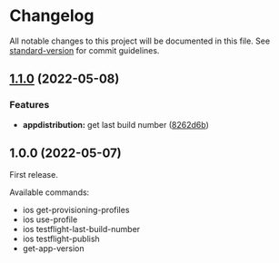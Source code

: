 # Changelog

All notable changes to this project will be documented in this file. See [standard-version](https://github.com/conventional-changelog/standard-version) for commit guidelines.

## [1.1.0](https://github.com/Danaru87/Gambit-cli/compare/v1.0.0...v1.1.0) (2022-05-08)


### Features

* **appdistribution:** get last build number ([8262d6b](https://github.com/Danaru87/Gambit-cli/commit/8262d6bcd37cb5fceb31798de34b100b8760e7d1))

## 1.0.0 (2022-05-07)

First release.

Available commands:

- ios get-provisioning-profiles
- ios use-profile
- ios testflight-last-build-number
- ios testflight-publish
- get-app-version